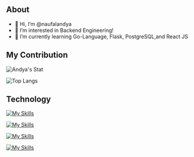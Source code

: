 ## About

- 👋 Hi, I’m @naufalandya
- 👀 I’m interested in Backend Engineering!
- 🌱 I’m currently learning Go-Language, Flask, PostgreSQL,and React JS
  
<!---
naufalandya/naufalandya is a ✨ special ✨ repository because its `README.md` (this file) appears on your GitHub profile.
You can click the Preview link to take a look at your changes.
--->

## My Contribution

![Andya's Stat](https://github-readme-stats.vercel.app/api?username=naufalandya\&show_icons=true\&show=reviews,discussions_started,discussions_answered,prs_merged,prs_merged_percentage)

![Top Langs](https://github-readme-stats.vercel.app/api/top-langs/?username=naufalandya&layout=compact&hide=php,html,css,ejs)

## Technology

[![My Skills](https://skillicons.dev/icons?i=javascript,typescript,rust,python,go&perline=5)](https://skillicons.dev)

[![My Skills](https://skillicons.dev/icons?i=react,nodejs,elysia,express,bun,flask&perline=7)](https://skillicons.dev)

[![My Skills](https://skillicons.dev/icons?i=prisma,postgres,supabase,mysql,mongodb,sqlite,redis&perline=8)](https://skillicons.dev)

[![My Skills](https://skillicons.dev/icons?i=linux,postman,docker&perline=6)](https://skillicons.dev)


